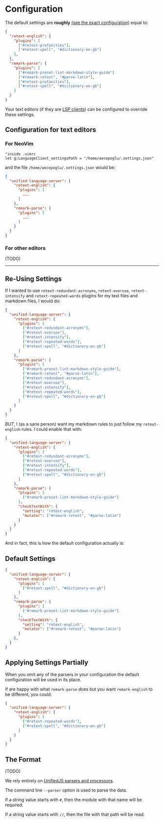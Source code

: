 # Configuration

The default settings are **roughly**
[(see the exact configuration)](#default-settings) equal to:

```json
{
  "retext-english": {
    "plugins": [
      ["#retext-profanities"],
      ["#retext-spell", "#dictionary-en-gb"]
    ],
  },
  "remark-parse": {
    "plugins": [
      ["#remark-preset-lint-markdown-style-guide"]
      ["#remark-retext", "#parse-latin"],
      ["#retext-profanities"],
      ["#retext-spell", "#dictionary-en-gb"]
    ]
  }
}
```

Your text editors (if they are [LSP clients](https://langserver.org/)) can be
configured to override these settings.

## Configuration for text editors

### For NeoVim

```vim
"inside .vimrc
let g:LanguageClient_settingsPath = "/home/aecepoglu/.settings.json"
```

and the file `/home/aecepoglu/.settings.json` would be:

```json
{
  "unified-language-server": {
    "retext-english": {
      "plugins": [
        ...
      ]
    },
    "remark-parse": {
      "plugins": [
        ...
      ]
    }
  }
}
```

### For other editors

(TODO)

***

## Re-Using Settings

If I wanted to use `retext-redundant-acronyms`, `retext-overuse`,
`retext-intensify` and `retext-repeated-words` plugins for my text files and
markdown files, I would do:

```json
{
  "unified-language-server": {
    "retext-english": {
      "plugins": [
        ["#retext-redundant-acronyms"],
        ["#retext-overuse"],
        ["#retext-intensify"],
        ["#retext-repeated-words"],
        ["#retext-spell", "#dictionary-en-gb"]
      ]
    },
    "remark-parse": {
      "plugins": [
        ["#remark-preset-lint-markdown-style-guide"],
        ["#remark-retext", "#parse-latin"],
        ["#retext-redundant-acronyms"],
        ["#retext-overuse"],
        ["#retext-intensify"],
        ["#retext-repeated-words"],
        ["#retext-spell", "#dictionary-en-gb"]
      ]
    }
  }
}
```

*BUT*, I (as a sane person) want my markdown rules to just follow my
`retext-english` rules.
I could enable that with:

```json
{
  "unified-language-server": {
    "retext-english": {
      "plugins": [
        ["#retext-redundant-acronyms"],
        ["#retext-overuse"],
        ["#retext-intensify"],
        ["#retext-repeated-words"],
        ["#retext-spell", "#dictionary-en-gb"]
      ]
    },
    "remark-parse": {
      "plugins": [
        ["#remark-preset-lint-markdown-style-guide"]
      ],
      "checkTextWith": {
        "setting": "retext-english",
        "mutator": ["#remark-retext", "#parse-latin"]
      }
    }
  }
}
```

And in fact, this is how the default configuration actually is:

## Default Settings

```json
{
  "unified-language-server": {
    "retext-english": {
      "plugins": [
        ["#retext-spell", "#dictionary-en-gb"]
      ]
    },
    "remark-parse": {
      "plugins": [
        ["#remark-preset-lint-markdown-style-guide"]
      ],
      "checkTextWith": {
        "setting": "retext-english",
        "mutator": ["#remark-retext", "#parse-latin"]
      }
    },
  }
}
```

## Applying Settings Partially

When you omit any of the parsers in your configuration the default configuration
will be used in its place.

If are happy with what `remark-parse` does but you want `remark-english` to be
different, you could:

```json
{
  "unified-language-server": {
    "retext-english": {
      "plugins": [
        ["#retext-repeated-words"],
        ["#retext-spell", "#dictionary-en-gb"]
      ]
    }
  }
}
```

## The Format

(TODO)

We rely entirely on
[UnifiedJS parsers and processors](https://github.com/unifiedjs/unified#list-of-processors).

The command line `--parser` option is used to parse the data.

If a string value starts with `#`, then the module with that name will be
required.

If a string value starts with `//`, then the file with that path will be read.

